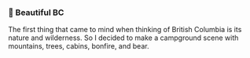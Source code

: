 ### 🍁 Beautiful BC
The first thing that came to mind when thinking of British Columbia
is its nature and wilderness. So I decided to make a campground scene
with mountains, trees, cabins, bonfire, and bear.
